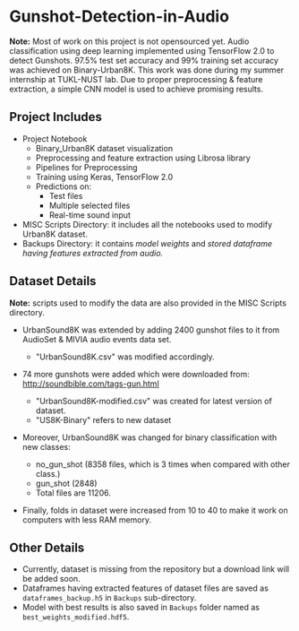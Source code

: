 # Gunshot-Detection-in-Audio
**Note:** Most of work on this project is not opensourced yet.
Audio classification using deep learning implemented using TensorFlow 2.0 to detect Gunshots. 97.5% test set accuracy and 
99% training set accuracy was achieved on Binary-Urban8K. This work was done during my summer internship at TUKL-NUST lab.
Due to proper preprocessing & feature extraction, a simple CNN model is used to achieve promising results. 

## Project Includes
 - Project Notebook
     - Binary_Urban8K dataset visualization
     - Preprocessing and feature extraction using Librosa library
     - Pipelines for Preprocessing
     - Training using Keras, TensorFlow 2.0
     - Predictions on:
       - Test files
       - Multiple selected files
       - Real-time sound input
- MISC Scripts Directory: it includes all the notebooks used to modify Urban8K dataset.
- Backups Directory: it contains *model weights* and *stored dataframe having features extracted from audio.*

## Dataset Details
**Note:** scripts used to modify the data are also provided in the MISC Scripts directory.
 - UrbanSound8K was extended by adding 2400 gunshot files to it from AudioSet & MIVIA audio events data set. 
     
    - "UrbanSound8K.csv" was modified accordingly.

- 74 more gunshots were added which were downloaded from:
http://soundbible.com/tags-gun.html

    - "UrbanSound8K-modified.csv" was created for latest version of dataset.
    - "US8K-Binary" refers to new dataset

- Moreover, UrbanSound8K was changed for binary classification with new classes: 
    - no_gun_shot (8358 files, which is 3 times when compared with other class.)
    - gun_shot (2848)
    - Total files are 11206.
    
- Finally, folds in dataset were increased from 10 to 40 to make it work on computers with less RAM memory.
   
## Other Details
- Currently, dataset is missing from the repository but a download link will be added soon.
- Dataframes having extracted features of dataset files are saved as `dataframes_backup.h5` in `Backups` sub-directory.
- Model with best results is also saved in `Backups` folder named as `best_weights_modified.hdf5`.

